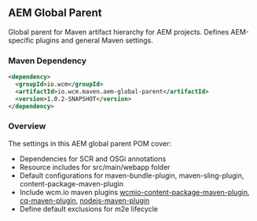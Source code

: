 ## AEM Global Parent

Global parent for Maven artifact hierarchy for AEM projects. Defines AEM-specific plugins and general Maven settings.


### Maven Dependency

```xml
<dependency>
  <groupId>io.wcm</groupId>
  <artifactId>io.wcm.maven.aem-global-parent</artifactId>
  <version>1.0.2-SNAPSHOT</version>
</dependency>
```

### Overview

The settings in this AEM global parent POM cover:

* Dependencies for SCR and OSGi annotations
* Resource includes for src/main/webapp folder
* Default configurations for maven-bundle-plugin, maven-sling-plugin, content-package-maven-plugin
* Include wcm.io maven plugins [wcmio-content-package-maven-plugin](plugins/wcmio-content-package-maven-plugin/),
  [cq-maven-plugin](plugins/cq-maven-plugin/), [nodejs-maven-plugin](plugins/nodejs-maven-plugin/)
* Define default exclusions for m2e lifecycle
